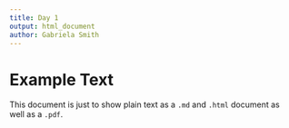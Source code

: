 ```yaml
---
title: Day 1
output: html_document
author: Gabriela Smith
---
```


# Example Text

This document is just to show plain text as a `.md` and `.html` document as well as a `.pdf`.
